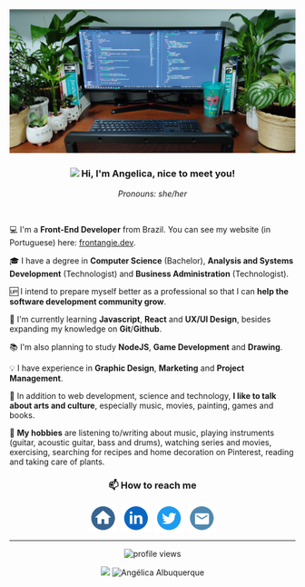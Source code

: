 <img width="auto" src="https://raw.githubusercontent.com/angelicaalbuquerque/angelicaalbuquerque/master/github-cover-lightmode.jpg">

<h3 align="center"> <img src="https://media.giphy.com/media/hvRJCLFzcasrR4ia7z/giphy.gif" align="top" width="25px"> Hi, I'm Angelica, nice to meet you!</h3>
<p align="center"><em>Pronouns: she/her</em></p>

<br />

<p>💻 I'm a <b>Front-End Developer</b> from Brazil. You can see my website (in Portuguese) here: <a href="https://www.frontangie.dev" target="blank">frontangie.dev</a>.</p>
<p>🎓 I have a degree in <b>Computer Science</b> (Bachelor), <b>Analysis and Systems Development</b> (Technologist) and <b>Business Administration</b> (Technologist).</p>
<p>🆙 I intend to prepare myself better as a professional so that I can <b>help the software development community grow</b>.</p>
<p>📖 I'm currently learning <b>Javascript</b>, <b>React</b> and <b>UX/UI Design</b>, besides expanding my knowledge on <b>Git</b>/<b>Github</b>.</p>
<p>📚 I'm also planning to study <b>NodeJS</b>, <b>Game Development</b> and <b>Drawing</b>.</p>
<p>💡 I have experience in <b>Graphic Design</b>, <b>Marketing</b> and <b>Project Management</b>.</p>
<p>💬 In addition to web development, science and technology, <b>I like to talk about arts and culture</b>, especially music, movies, painting, games and books.</p>
<p>🎉 <b>My hobbies</b> are listening to/writing about music, playing instruments (guitar, acoustic guitar, bass and drums), watching series and movies, exercising, searching for recipes and home decoration on Pinterest, reading and taking care of plants.</p>
<p>
  
<h3 align="center">📫 How to reach me</h3>

<p align="center">
  <a href="https://www.frontangie.dev/" target="blank"><img align="center" src="https://raw.githubusercontent.com/angelicaalbuquerque/badges-and-icons/main/icons/circle/portfolio.svg" alt="frontangie.dev" height="50" width="50" /></a>&nbsp
  <a href="https://linkedin.com/in/angelica-albuquerque/" target="blank"><img align="center" src="https://raw.githubusercontent.com/angelicaalbuquerque/badges-and-icons/main/icons/circle/linkedin.svg" alt="Linkedin - Angélica Albuquerque" height="50" width="50" /></a>&nbsp
    <a href="https://twitter.com/FrontAngie/" target="blank"><img align="center" src="https://raw.githubusercontent.com/angelicaalbuquerque/badges-and-icons/main/icons/circle/twitter.svg" alt="/twitter angelica_oa" height="50" width="50" /></a>&nbsp
  <a href="mailto:hi@frontangie.dev" target="blank"><img align="center" src="https://raw.githubusercontent.com/angelicaalbuquerque/badges-and-icons/main/icons/circle/email.svg" alt="Email - Angélica Albuquerque" height="50" width="50" /></a>
</p>

---

<p align="center">
   <img src="https://komarev.com/ghpvc/?username=your-github-angelicaalbuquerque&style=plastic" alt="profile views" /> 
</p>


<p align="center">
  <img width="350px" src="https://github-readme-stats.vercel.app/api/top-langs/?username=angelicaalbuquerque&hide=html&layout=compact" />
  <img width="415px" src="https://github-readme-stats.vercel.app/api?username=angelicaalbuquerque&show_icons=true" alt="Angélica Albuquerque" />
</p>
